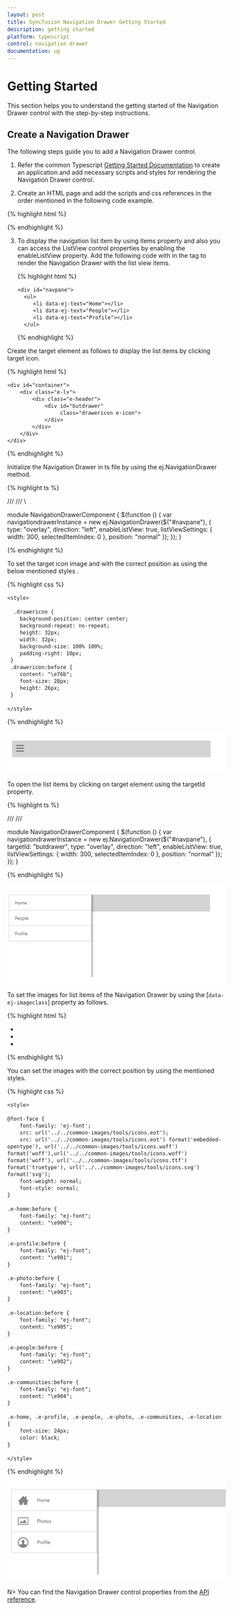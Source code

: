 ```yaml
---
layout: post
title: Syncfusion Navigation Drawer Getting Started
description: getting started
platform: typescript
control: navigation drawer
documentation: ug
---
```


# Getting Started

This section helps you to understand the getting started of the Navigation Drawer control with the step-by-step instructions.

## Create a Navigation Drawer

The following steps guide you to add a Navigation Drawer control.

1)	Refer the common Typescript [Getting Started Documentation](https://help.syncfusion.com/js/typescript) to create an application and add necessary scripts and styles for rendering the Navigation Drawer control.

2)  Create an HTML page and add the scripts and css references in the order mentioned in the following code example.

{% highlight html %}

<!DOCTYPE html>
<html>
<head>
    <title>Typescript Application</title>
    <link href="http://cdn.syncfusion.com/**{{**site.releaseversion**}}**/js/web/flat-azure/ej.web.all.min.css" rel="stylesheet" />
    <script src="https://code.jquery.com/jquery-3.0.0.min.js"></script>
    <script src="http://cdn.syncfusion.com/js/assets/external/jsrender.min.js" type="text/javascript"></script>
    <script src="http://cdn.syncfusion.com/**{{**site.releaseversion**}}**/js/web/ej.web.all.min.js" type="text/javascript"></script>
</head>
<body>
    <!--Add Navigation Drawer code here-->
</body>
</html>

{% endhighlight %}

3)	To display the navigation list item by using items property and also you can access the ListView control properties by enabling the enableListView property. Add the following code with in the <body> tag to render the Navigation Drawer with the list view items. 

    {% highlight html %}

        <div id="navpane">
          <ul>
             <li data-ej-text="Home"></li>
             <li data-ej-text="People"></li>
             <li data-ej-text="Profile"></li>
          </ul>
       </div>

    {% endhighlight %}

Create the target element as follows to display the list items by clicking target icon.

{% highlight html %}

    <div id="container">
        <div class="e-lv">
            <div class="e-header">
                <div id="butdrawer"
                     class="drawericon e-icon">
                </div>
            </div>
        </div> 
    </div>

{% endhighlight %}

Initialize the Navigation Drawer in ts file by using the ej.NavigationDrawer method.

{% highlight ts %}

/// <reference path="tsfiles/jquery.d.ts" />
 /// <reference path="tsfiles/ej.web.all.d.ts" />\

module NavigationDrawerComponent {
    $(function () {
        var navigationdrawerInstance = new ej.NavigationDrawer($("#navpane"), {
            type: "overlay",
            direction: "left",
            enableListView: true,
            listViewSettings: {
                width: 300,
                selectedItemIndex: 0
            },
            position: "normal"
        });
    });
}

{% endhighlight %}

To set the target icon image and with the correct position as using the below mentioned styles .

{% highlight css %}

    <style>
    
      .drawericon {
        background-position: center center;
        background-repeat: no-repeat;
        height: 32px;
        width: 32px;
        background-size: 100% 100%;
        padding-right: 10px;
     }
     .drawericon:before {
        content: "\e76b";
        font-size: 28px;
        height: 26px;
     }

    </style>

{% endhighlight %}

![Getting Started](Getting-Started_images/getting-started_img1.png)

To open the list items by clicking on target element using the targetId property.  

{% highlight ts %}

 /// <reference path="../tsfiles/jquery.d.ts" />
 /// <reference path="../tsfiles/ej.web.all.d.ts" />

module NavigationDrawerComponent {
    $(function () {
        var navigationdrawerInstance = new ej.NavigationDrawer($("#navpane"), {
           targetId: "butdrawer",
            type: "overlay",
            direction: "left",
            enableListView: true,
            listViewSettings: {
                width: 300,
                selectedItemIndex: 0
            },
            position: "normal"
        });
    });
}
  
{% endhighlight %}

![Getting Started Navigation Drawer](Getting-Started_images/getting-started_img2.png)

To set the images for list items of the Navigation Drawer by using the [`data-ej-imageclass`] property as follows.

{% highlight html %}

   <div id="navpane">
        <ul>
            <li data-ej-imageclass="e-icon e-home" data-ej-text="Home"></li>
            <li data-ej-imageclass="e-icon e-photo" data-ej-text="Photos"></li>
            <li data-ej-imageclass="e-icon e-profile" data-ej-text="Profile"></li>
        </ul>
    </div>

{% endhighlight %}

You can set the images with the correct position by using the mentioned styles.

{% highlight css %}

    <style>
    
    @font-face { 
        font-family: 'ej-font'; 
        src: url('../../common-images/tools/icons.eot'); 
        src: url('../../common-images/tools/icons.eot') format('embedded-opentype'), url('../../common-images/tools/icons.woff') format('woff'),url('../../common-images/tools/icons.woff') format('woff'), url('../../common-images/tools/icons.ttf') format('truetype'), url('../../common-images/tools/icons.svg') format('svg'); 
        font-weight: normal; 
        font-style: normal; 
    } 
 
    .e-home:before { 
        font-family: "ej-font"; 
        content: "\e900"; 
    } 
 
    .e-profile:before { 
        font-family: "ej-font"; 
        content: "\e901"; 
    } 
 
    .e-photo:before { 
        font-family: "ej-font"; 
        content: "\e903"; 
    } 
 
    .e-location:before { 
        font-family: "ej-font"; 
        content: "\e905"; 
    } 

    .e-people:before { 
        font-family: "ej-font"; 
        content: "\e902"; 
    } 
 
    .e-communities:before { 
        font-family: "ej-font"; 
        content: "\e904"; 
    }

    .e-home, .e-profile, .e-people, .e-photo, .e-communities, .e-location { 
        font-size: 24px; 
        color: black; 
    } 

    </style>

{% endhighlight %}

![Getting Started Navigations](Getting-Started_images/getting-started_img3.png)


N> You can find the Navigation Drawer control properties from the [API reference](https://help.syncfusion.com/api/js/ejnavigationdrawer).
